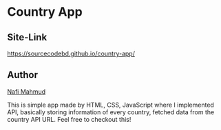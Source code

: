 # Country App
## Site-Link
https://sourcecodebd.github.io/country-app/

## Author 
[Nafi Mahmud][author]

[author]: https://sourcecodebd.github.io/nafi.com/
This is simple app made by HTML, CSS, JavaScript where I implemented API, basically storing information of every country, fetched data from the country API URL. Feel free to checkout this!
